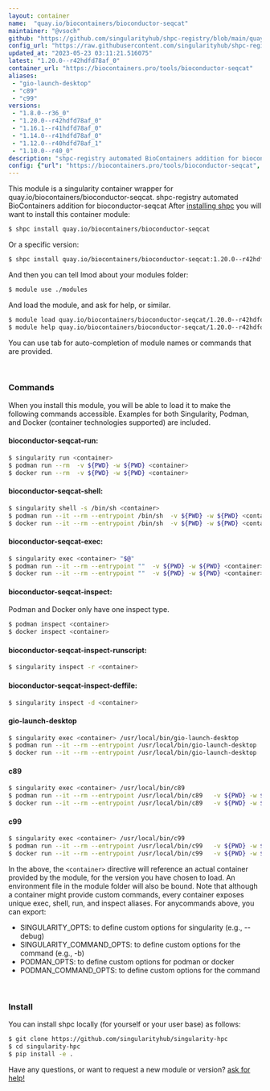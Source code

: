 ```yaml
---
layout: container
name:  "quay.io/biocontainers/bioconductor-seqcat"
maintainer: "@vsoch"
github: "https://github.com/singularityhub/shpc-registry/blob/main/quay.io/biocontainers/bioconductor-seqcat/container.yaml"
config_url: "https://raw.githubusercontent.com/singularityhub/shpc-registry/main/quay.io/biocontainers/bioconductor-seqcat/container.yaml"
updated_at: "2023-05-23 03:11:21.516075"
latest: "1.20.0--r42hdfd78af_0"
container_url: "https://biocontainers.pro/tools/bioconductor-seqcat"
aliases:
 - "gio-launch-desktop"
 - "c89"
 - "c99"
versions:
 - "1.8.0--r36_0"
 - "1.20.0--r42hdfd78af_0"
 - "1.16.1--r41hdfd78af_0"
 - "1.14.0--r41hdfd78af_0"
 - "1.12.0--r40hdfd78af_1"
 - "1.10.0--r40_0"
description: "shpc-registry automated BioContainers addition for bioconductor-seqcat"
config: {"url": "https://biocontainers.pro/tools/bioconductor-seqcat", "maintainer": "@vsoch", "description": "shpc-registry automated BioContainers addition for bioconductor-seqcat", "latest": {"1.20.0--r42hdfd78af_0": "sha256:0236689eadc93ad644d8d4cc4c5fbe7d1fc101b9a7a90971d353408d4a55614f"}, "tags": {"1.8.0--r36_0": "sha256:25b0a46fbfad6760c2cfcf2389842cdc295c617d05bba1878cea110ff48392d0", "1.20.0--r42hdfd78af_0": "sha256:0236689eadc93ad644d8d4cc4c5fbe7d1fc101b9a7a90971d353408d4a55614f", "1.16.1--r41hdfd78af_0": "sha256:305771f62c6ac5418d5c243dc5cfd8ae3f8fb559bcaf0d88baa2181309810823", "1.14.0--r41hdfd78af_0": "sha256:beba32119faa155cde2c18d1c7807e7777088cc60fe1de69f11c26de6e41c88f", "1.12.0--r40hdfd78af_1": "sha256:7dd1dc133de4ea8cdd281818ad41a172bde2178323c57fdf66af25b0b5af0971", "1.10.0--r40_0": "sha256:726b93ed9431d5508d3e5033f026acc7d5d10df5ad1399158260486692490f8c"}, "docker": "quay.io/biocontainers/bioconductor-seqcat", "aliases": {"gio-launch-desktop": "/usr/local/bin/gio-launch-desktop", "c89": "/usr/local/bin/c89", "c99": "/usr/local/bin/c99"}}
---
```


This module is a singularity container wrapper for quay.io/biocontainers/bioconductor-seqcat.
shpc-registry automated BioContainers addition for bioconductor-seqcat
After [installing shpc](#install) you will want to install this container module:


```bash
$ shpc install quay.io/biocontainers/bioconductor-seqcat
```

Or a specific version:

```bash
$ shpc install quay.io/biocontainers/bioconductor-seqcat:1.20.0--r42hdfd78af_0
```

And then you can tell lmod about your modules folder:

```bash
$ module use ./modules
```

And load the module, and ask for help, or similar.

```bash
$ module load quay.io/biocontainers/bioconductor-seqcat/1.20.0--r42hdfd78af_0
$ module help quay.io/biocontainers/bioconductor-seqcat/1.20.0--r42hdfd78af_0
```

You can use tab for auto-completion of module names or commands that are provided.

<br>

### Commands

When you install this module, you will be able to load it to make the following commands accessible.
Examples for both Singularity, Podman, and Docker (container technologies supported) are included.

#### bioconductor-seqcat-run:

```bash
$ singularity run <container>
$ podman run --rm  -v ${PWD} -w ${PWD} <container>
$ docker run --rm  -v ${PWD} -w ${PWD} <container>
```

#### bioconductor-seqcat-shell:

```bash
$ singularity shell -s /bin/sh <container>
$ podman run --it --rm --entrypoint /bin/sh  -v ${PWD} -w ${PWD} <container>
$ docker run --it --rm --entrypoint /bin/sh  -v ${PWD} -w ${PWD} <container>
```

#### bioconductor-seqcat-exec:

```bash
$ singularity exec <container> "$@"
$ podman run --it --rm --entrypoint ""  -v ${PWD} -w ${PWD} <container> "$@"
$ docker run --it --rm --entrypoint ""  -v ${PWD} -w ${PWD} <container> "$@"
```

#### bioconductor-seqcat-inspect:

Podman and Docker only have one inspect type.

```bash
$ podman inspect <container>
$ docker inspect <container>
```

#### bioconductor-seqcat-inspect-runscript:

```bash
$ singularity inspect -r <container>
```

#### bioconductor-seqcat-inspect-deffile:

```bash
$ singularity inspect -d <container>
```


#### gio-launch-desktop

```bash
$ singularity exec <container> /usr/local/bin/gio-launch-desktop
$ podman run --it --rm --entrypoint /usr/local/bin/gio-launch-desktop   -v ${PWD} -w ${PWD} <container> -c " $@"
$ docker run --it --rm --entrypoint /usr/local/bin/gio-launch-desktop   -v ${PWD} -w ${PWD} <container> -c " $@"
```


#### c89

```bash
$ singularity exec <container> /usr/local/bin/c89
$ podman run --it --rm --entrypoint /usr/local/bin/c89   -v ${PWD} -w ${PWD} <container> -c " $@"
$ docker run --it --rm --entrypoint /usr/local/bin/c89   -v ${PWD} -w ${PWD} <container> -c " $@"
```


#### c99

```bash
$ singularity exec <container> /usr/local/bin/c99
$ podman run --it --rm --entrypoint /usr/local/bin/c99   -v ${PWD} -w ${PWD} <container> -c " $@"
$ docker run --it --rm --entrypoint /usr/local/bin/c99   -v ${PWD} -w ${PWD} <container> -c " $@"
```



In the above, the `<container>` directive will reference an actual container provided
by the module, for the version you have chosen to load. An environment file in the
module folder will also be bound. Note that although a container
might provide custom commands, every container exposes unique exec, shell, run, and
inspect aliases. For anycommands above, you can export:

 - SINGULARITY_OPTS: to define custom options for singularity (e.g., --debug)
 - SINGULARITY_COMMAND_OPTS: to define custom options for the command (e.g., -b)
 - PODMAN_OPTS: to define custom options for podman or docker
 - PODMAN_COMMAND_OPTS: to define custom options for the command

<br>

### Install

You can install shpc locally (for yourself or your user base) as follows:

```bash
$ git clone https://github.com/singularityhub/singularity-hpc
$ cd singularity-hpc
$ pip install -e .
```

Have any questions, or want to request a new module or version? [ask for help!](https://github.com/singularityhub/singularity-hpc/issues)